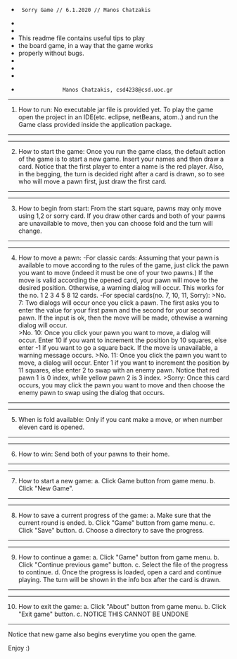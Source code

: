 

*      Sorry Game // 6.1.2020 // Manos Chatzakis		
* 														
*														
* This readme file contains useful tips to play		
* the board game, in a way that the game works 			
* properly without bugs.	          					
*														
*													
*													
*                   Manos Chatzakis, csd4238@csd.uoc.gr 


---------------------------------------------------------
1. How to run:
	No executable jar file is provided yet. To play the game
	open the project in an IDE(etc. eclipse, netBeans, atom..)
	and run the Game class provided inside the application package.
---------------------------------------------------------

---------------------------------------------------------
2. How to start the game:
	Once you run the game class, the default action of the game is to start a new game.
	Insert your names and then draw a card.
	Notice that the first player to enter a name is the red player.
	Also, in the begging, the turn is decided right after a card is drawn, so to see who will move a pawn first, just draw the first card.
---------------------------------------------------------

---------------------------------------------------------	
3. How to begin from start:
	From the start square, pawns may only move using 1,2 or sorry card.
	If you draw other cards and both of your pawns are unavailable to move, then you can choose fold and the turn will change.
---------------------------------------------------------

---------------------------------------------------------
4. How to move a pawn:
	-For classic cards:
		Assuming that your pawn is available to move according to the rules of the game, just click the pawn you want to move (indeed it must be one of your two pawns.)
		If the move is valid according the opened card, your pawn will move to the desired position.
		Otherwise, a warning dialog will occur.
		This works for the no. 1 2 3 4 5 8 12 cards.
	-For special cards(no. 7, 10, 11, Sorry):
		>No. 7:
			Two dialogs will occur once you click a pawn. The first asks you to enter the value for your first pawn and the second for your second pawn.
			If the input is ok, then the move will be made, othewise a warning dialog will occur.	
		>No. 10:
			Once you click your pawn you want to move, a dialog will occur. Enter 10 if you want to increment the position by 10 squares, else enter -1 if you want to go a square back. If the move is unavailable, a warning message occurs.
		>No. 11:
			Once you click the pawn you want to move, a dialog will occur. Enter 1 if you want to increment the position by 11 squares, else enter 2 to swap with an enemy pawn.
			Notice that red pawn 1 is 0 index, while yellow pawn 2 is 3 index.
		>Sorry:
			Once this card occurs, you may click the pawn you want to move and then choose the enemy pawn to swap using the dialog that occurs.
---------------------------------------------------------

---------------------------------------------------------
5. When is fold available:
	Only if you cant make a move, or when number eleven card is opened.
---------------------------------------------------------

---------------------------------------------------------
6. How to win:
	Send both of your pawns to their home.
---------------------------------------------------------

---------------------------------------------------------
7. How to start a new game:
	a. Click Game button from game menu.
	b. Click "New Game".
---------------------------------------------------------

---------------------------------------------------------
8. How to save a current progress of the game:
	a. Make sure that the current round is ended.
	b. Click "Game" button from game menu.
	c. Click "Save" button.
	d. Choose a directory to save the progress.
---------------------------------------------------------

---------------------------------------------------------
9. How to continue a game:
	a. Click "Game" button from game menu.
	b. Click "Continue previous game" button.
	c. Select the file of the progress to continue.
	d. Once the progress is loaded, open a card and continue playing. The turn will be shown in the info box after the card is drawn.
---------------------------------------------------------

---------------------------------------------------------
10. How to exit the game:
	a. Click "About" button from game menu.
	b. Click "Exit game" button.
	c. NOTICE THIS CANNOT BE UNDONE
---------------------------------------------------------

Notice that new game also begins everytime you open the game.

Enjoy :)
